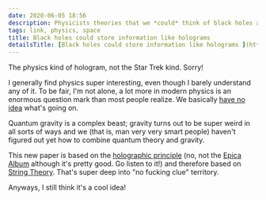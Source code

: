 ```yaml
---
date: 2020-06-05 18:56
description: Physicists theories that we *could* think of black holes as holograms and hold information
tags: link, physics, space
title: Black holes could store information like holograms
detailsTitle: [Black holes could store information like holograms ](https://arstechnica.com/science/2020/06/natures-cosmic-hard-drive-black-holes-could-store-information-like-holograms/)
---
```

The physics kind of hologram, not the Star Trek kind. Sorry!

I generally find physics super interesting, even though I barely understand any of it. To be fair, I'm not alone, a lot more in modern physics is an enormous question mark than most people realize. We basically [have no idea](http://phdcomics.com/noidea/) what's going on.

Quantum gravity is a complex beast; gravity turns out to be super weird in all sorts of ways and we (that is, man very very smart people) haven't figured out yet how to combine quantum theory and gravity. 

This new paper is based on the [holographic principle](https://en.wikipedia.org/wiki/Holographic_principle) (no, not the [Epica Album](https://album.link/en/i/1458752909) although it's pretty good. Go listen to it!) and therefore based on [String Theory](https://en.wikipedia.org/wiki/String_theory). That's super deep into "no fucking clue" territory.

Anyways, I still think it's a cool idea!


